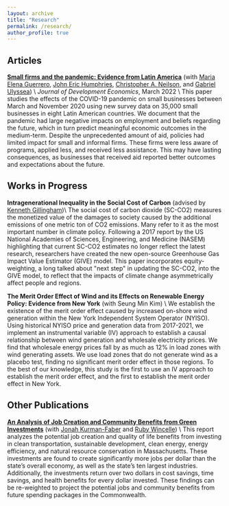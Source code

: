 ```yaml
---
layout: archive
title: "Research"
permalink: /research/
author_profile: true
---
```


## Articles

**[Small firms and the pandemic: Evidence from Latin America]([url](https://www.sciencedirect.com/science/article/pii/S0304387821001358))** (with [Maria Elena Guerrero](https://mariaelenaguer.github.io/), [John Eric Humphries](https://johnerichumphries.com/index.html), [Christopher A. Neilson](https://christopherneilson.github.io/), and [Gabriel Ulyssea](https://sites.google.com/view/gabriel-ulyssea)) \\
*Journal of Development Economics*, March 2022 \\
This paper studies the effects of the COVID-19 pandemic on small businesses between March and November 2020 using new survey data on 35,000 small businesses in eight Latin American countries. We document that the pandemic had large negative impacts on employment and beliefs regarding the future, which in turn predict meaningful economic outcomes in the medium-term. Despite the unprecedented amount of aid, policies had limited impact for small and informal firms. These firms were less aware of programs, applied less, and received less assistance. This may have lasting consequences, as businesses that received aid reported better outcomes and expectations about the future.


## Works in Progress
**Intragenerational Inequality in the Social Cost of Carbon** (advised by [Kenneth Gillingham]([url](https://resources.environment.yale.edu/gillingham/)))\\
The social cost of carbon dioxide (SC-CO2) measures the monetized value of the damages to society caused by the additional emissions of one metric ton of CO2 emissions. Many refer to it as the most important number in climate policy. Following a 2017 report by the US National Academies of Sciences, Engineering, and Medicine (NASEM) highlighting that current SC-CO2 estimates no longer reflect the latest research, researchers have created the new open-source Greenhouse Gas Impact Value Estimator (GIVE) model. This paper incorporates equity-weighting, a long talked about "next step" in updating the SC-CO2, into the GIVE model, to reflect that the impacts of climate change asymmetrically affect people and regions.


**The Merit Order Effect of Wind and its Effects on Renewable Energy Policy: Evidence from New York** (with Seung Min Kim) \\
We establish the existence of the merit order effect caused by increased on-shore wind generation within the New York Independent System Operator (NYISO). Using historical NYISO price and generation data from 2017-2021, we implement an instrumental variable (IV) approach to establish a causal relationship between wind generation and wholesale electricity prices. We find that wholesale energy prices fall by as much as 12\% in load zones with wind generating assets. We use load zones that do not generate wind as a placebo test, finding no significant merit order effect in those regions. To the best of our knowledge, this study is the first to use an IV approach to establish the merit order effect, and the first to establish the merit order effect in New York. 

## Other Publications
**[An Analysis of Job Creation and Community Benefits from Green Investments]([url](https://climate-xchange.org/2021/05/24/new-climate-xchange-report-investing-in-a-better-massachusetts/))** (with [Jonah Kurman-Faber](https://www.linkedin.com/in/jonahkf/) and [Ruby Wincelle](https://www.linkedin.com/in/rubywincele/)) \\
This report analyzes the potential job creation and quality of life benefits from investing in clean transportation, sustainable development, clean energy, energy efficiency, and natural resource conservation in Massachusetts. These investments are found to create significantly more jobs per dollar than the state’s overall economy, as well as the state’s ten largest industries. Additionally, the investments return over two dollars in cost savings, time savings, and health benefits for every dollar invested. These findings can be re-weighted to project the potential jobs and community benefits from future spending packages in the Commonwealth.
